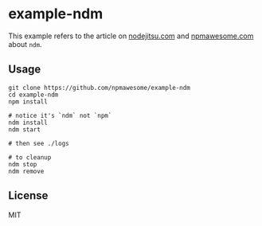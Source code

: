 # example-ndm

This example refers to the article on [nodejitsu.com](http://blog.nodejitsu.com/) and [npmawesome.com](http://npmawesome.com/posts/ndm) about `ndm`.

## Usage

    git clone https://github.com/npmawesome/example-ndm
    cd example-ndm
    npm install

    # notice it's `ndm` not `npm`
    ndm install
    ndm start

    # then see ./logs

    # to cleanup
    ndm stop
    ndm remove

## License

MIT
